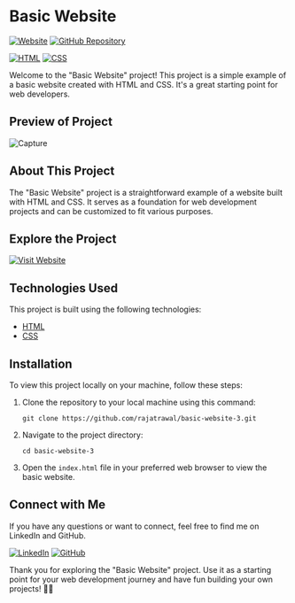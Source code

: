 # Basic Website

[![Website](https://img.shields.io/badge/Visit%20Website-Basic%20Website-blue)](https://rajatrawal.github.io/basic-website-3/)
[![GitHub Repository](https://img.shields.io/badge/GitHub%20Repo-Basic%20Website-green)](https://github.com/rajatrawal/basic-website-3)


[![HTML](https://img.shields.io/badge/HTML-5-red)](https://developer.mozilla.org/en-US/docs/Web/HTML)
[![CSS](https://img.shields.io/badge/CSS-3-blue)](https://developer.mozilla.org/en-US/docs/Web/CSS)

Welcome to the "Basic Website" project! This project is a simple example of a basic website created with HTML and CSS. It's a great starting point for web developers.

## Preview of Project
![Capture](https://github.com/rajatrawal/basic-website-3/assets/72153827/411266ff-e93d-4b8b-ab40-f9f5352a4a53)


## About This Project

The "Basic Website" project is a straightforward example of a website built with HTML and CSS. It serves as a foundation for web development projects and can be customized to fit various purposes.

## Explore the Project

[![Visit Website](https://img.shields.io/badge/Visit%20Website-Basic%20Website-blue)](https://rajatrawal.github.io/basic-website-3/)

## Technologies Used

This project is built using the following technologies:

- [HTML](https://developer.mozilla.org/en-US/docs/Web/HTML)
- [CSS](https://developer.mozilla.org/en-US/docs/Web/CSS)

## Installation

To view this project locally on your machine, follow these steps:

1. Clone the repository to your local machine using this command:

   ```shell
   git clone https://github.com/rajatrawal/basic-website-3.git
   ```

2. Navigate to the project directory:

   ```shell
   cd basic-website-3
   ```

3. Open the `index.html` file in your preferred web browser to view the basic website.


## Connect with Me

If you have any questions or want to connect, feel free to find me on LinkedIn and GitHub.

[![LinkedIn](https://img.shields.io/badge/LinkedIn-rajatrawal-blue)](https://www.linkedin.com/in/rajatrawal/)
[![GitHub](https://img.shields.io/badge/GitHub-rajatrawal-blue)](https://github.com/rajatrawal)

Thank you for exploring the "Basic Website" project. Use it as a starting point for your web development journey and have fun building your own projects! 🚀🌟
